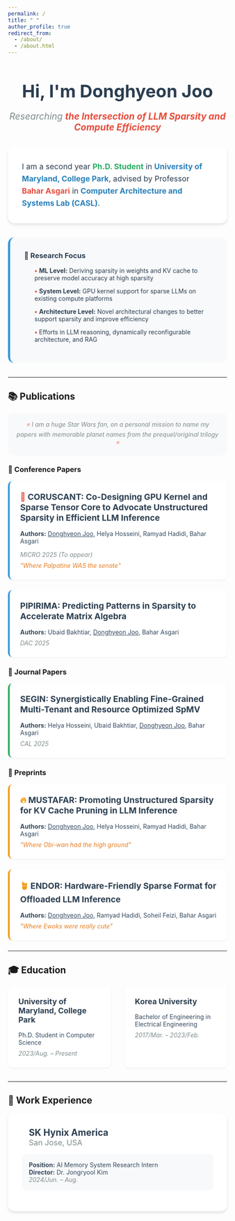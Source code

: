 ```yaml
---
permalink: /
title: " "
author_profile: true
redirect_from: 
  - /about/
  - /about.html
---
```


<div style="text-align: center; margin-bottom: 2rem;">
  <h1 style="font-size: 2.5rem; color: var(--text-color, #2c3e50); margin-bottom: 0.5rem;">Hi, I'm Donghyeon Joo</h1>
  <p style="font-size: 1.3rem; color: var(--text-muted, #7f8c8d); font-style: italic; margin-bottom: 2rem;">Researching <strong style="color: #e74c3c;">the Intersection of LLM Sparsity and Compute Efficiency</strong></p>
</div>

<div style="background: var(--page__background-color, #ffffff); padding: 2rem; border-radius: 15px; margin-bottom: 2rem; box-shadow: 0 4px 6px rgba(0,0,0,0.1);">
  <p style="font-size: 1.1rem; line-height: 1.6; margin: 0; color: var(--text-color, #2c3e50);">
    I am a second year <strong style="color: #27ae60;">Ph.D. Student</strong> in <strong style="color: #2980b9;">University of Maryland, College Park</strong>, advised by Professor <a href="https://cs.umd.edu/~bahar/" style="color: #e74c3c; text-decoration: none; font-weight: bold;">Bahar Asgari</a> in <a href="https://casl.cs.umd.edu/" style="color: #2980b9; text-decoration: none; font-weight: bold;">Computer Architecture and Systems Lab (CASL)</a>.
  </p>
</div>

<div style="background: var(--page__background-color, #f8f9fa); padding: 2rem; border-radius: 15px; margin-bottom: 2rem; border-left: 5px solid #3498db;">
  <h3 style="color: var(--text-color, #2c3e50); margin-top: 0; margin-bottom: 1rem;">🔬 Research Focus</h3>
  <ul style="list-style: none; padding-left: 0;">
    <li style="margin-bottom: 0.8rem; padding-left: 1.5rem; position: relative; color: var(--text-color, #2c3e50);">
      <span style="color: #e74c3c; font-weight: bold;">•</span> <strong>ML Level:</strong> Deriving sparsity in weights and KV cache to preserve model accuracy at high sparsity
    </li>
    <li style="margin-bottom: 0.8rem; padding-left: 1.5rem; position: relative; color: var(--text-color, #2c3e50);">
      <span style="color: #e74c3c; font-weight: bold;">•</span> <strong>System Level:</strong> GPU kernel support for sparse LLMs on existing compute platforms
    </li>
    <li style="margin-bottom: 0.8rem; padding-left: 1.5rem; position: relative; color: var(--text-color, #2c3e50);">
      <span style="color: #e74c3c; font-weight: bold;">•</span> <strong>Architecture Level:</strong> Novel architectural changes to better support sparsity and improve efficiency
    </li>
    <li style="margin-bottom: 0.8rem; padding-left: 1.5rem; position: relative; color: var(--text-color, #2c3e50);">
      <span style="color: #e74c3c; font-weight: bold;">•</span> Efforts in LLM reasoning, dynamically reconfigurable architecture, and RAG 
    </li>
  </ul>
</div>

---

## 📚 Publications

<div style="background: var(--page__background-color, #f8f9fa); padding: 1rem; border-radius: 10px; margin-bottom: 1rem;">
  <p style="font-style: italic; color: var(--text-muted, #7f8c8d); margin: 0; text-align: center;">
    <span style="color: #e74c3c;">⭐</span> I am a huge Star Wars fan, on a personal mission to name my papers with memorable planet names from the prequel/original trilogy <span style="color: #e74c3c;">⭐</span>
  </p>
</div>

### 🎯 Conference Papers
<div style="background: var(--page__background-color, #ffffff); padding: 1.5rem; border-radius: 10px; margin-bottom: 1.5rem; box-shadow: 0 2px 4px rgba(0,0,0,0.05); border-left: 4px solid #3498db;">
  <h4 style="color: var(--text-color, #2c3e50); margin-top: 0; margin-bottom: 1rem; font-size: 1.2rem;">
    <span style="color: #e74c3c;">🌃</span> <strong>CORUSCANT: Co-Designing GPU Kernel and Sparse Tensor Core to Advocate Unstructured Sparsity in Efficient LLM Inference</strong>
  </h4>
  <p style="margin-bottom: 0.5rem; color: var(--text-color, #34495e);"><strong>Authors:</strong> <u>Donghyeon Joo</u>, Helya Hosseini, Ramyad Hadidi, Bahar Asgari</p>
  <p style="margin-bottom: 0.5rem; color: var(--text-muted, #7f8c8d);"><em>MICRO 2025 (To appear)</em></p>
  <p style="margin: 0; font-style: italic; color: #e67e22;">"Where Palpatine WAS the senate"</p>
</div>

<div style="background: var(--page__background-color, #ffffff); padding: 1.5rem; border-radius: 10px; margin-bottom: 1.5rem; box-shadow: 0 2px 4px rgba(0,0,0,0.05); border-left: 4px solid #3498db;">
  <h4 style="color: var(--text-color, #2c3e50); margin-top: 0; margin-bottom: 1rem; font-size: 1.2rem;">
    <strong>PIPIRIMA: Predicting Patterns in Sparsity to Accelerate Matrix Algebra</strong>
  </h4>
  <p style="margin-bottom: 0.5rem; color: var(--text-color, #34495e);"><strong>Authors:</strong> Ubaid Bakhtiar, <u>Donghyeon Joo</u>, Bahar Asgari</p>
  <p style="margin: 0; color: var(--text-muted, #7f8c8d);"><em>DAC 2025</em></p>
</div>

### 📖 Journal Papers
<div style="background: var(--page__background-color, #ffffff); padding: 1.5rem; border-radius: 10px; margin-bottom: 1.5rem; box-shadow: 0 2px 4px rgba(0,0,0,0.05); border-left: 4px solid #27ae60;">
  <h4 style="color: var(--text-color, #2c3e50); margin-top: 0; margin-bottom: 1rem; font-size: 1.2rem;">
    <span style="color: #27ae60;"></span> <strong>SEGIN: Synergistically Enabling Fine-Grained Multi-Tenant and Resource Optimized SpMV</strong>
  </h4>
  <p style="margin-bottom: 0.5rem; color: var(--text-color, #34495e);"><strong>Authors:</strong> Helya Hosseini, Ubaid Bakhtiar, <u>Donghyeon Joo</u>, Bahar Asgari</p>
  <p style="margin: 0; color: var(--text-muted, #7f8c8d);"><em>CAL 2025</em></p>
</div>

### 🔬 Preprints
<div style="background: var(--page__background-color, #ffffff); padding: 1.5rem; border-radius: 10px; margin-bottom: 1.5rem; box-shadow: 0 2px 4px rgba(0,0,0,0.05); border-left: 4px solid #f39c12;">
  <h4 style="color: var(--text-color, #2c3e50); margin-top: 0; margin-bottom: 1rem; font-size: 1.2rem;">
    <span style="color: #f39c12;">🔥</span> <strong>MUSTAFAR: Promoting Unstructured Sparsity for KV Cache Pruning in LLM Inference</strong>
  </h4>
  <p style="margin-bottom: 0.5rem; color: var(--text-color, #34495e);"><strong>Authors:</strong> <u>Donghyeon Joo</u>, Helya Hosseini, Ramyad Hadidi, Bahar Asgari</p>
  <p style="margin: 0; font-style: italic; color: #e67e22;">"Where Obi-wan had the high ground"</p>
</div>

<div style="background: var(--page__background-color, #ffffff); padding: 1.5rem; border-radius: 10px; margin-bottom: 1.5rem; box-shadow: 0 2px 4px rgba(0,0,0,0.05); border-left: 4px solid #f39c12;">
  <h4 style="color: var(--text-color, #2c3e50); margin-top: 0; margin-bottom: 1rem; font-size: 1.2rem;">
    <span style="color: #f39c12;">🪴</span> <strong>ENDOR: Hardware-Friendly Sparse Format for Offloaded LLM Inference</strong>
  </h4>
  <p style="margin-bottom: 0.5rem; color: var(--text-color, #34495e);"><strong>Authors:</strong> <u>Donghyeon Joo</u>, Ramyad Hadidi, Soheil Feizi, Bahar Asgari</p>
  <p style="margin: 0; font-style: italic; color: #e67e22;">"Where Ewoks were really cute"</p>
</div>

---

## 🎓 Education

<div style="display: flex; gap: 2rem; margin-bottom: 2rem;">
  <div style="flex: 1; background: var(--page__background-color, #ffffff); padding: 1.5rem; border-radius: 10px; box-shadow: 0 2px 4px rgba(0,0,0,0.05);">
    <h4 style="color: var(--text-color, #2c3e50); margin-top: 0; margin-bottom: 1rem; font-size: 1.1rem;">
      <span style="color: #3498db;"></span> <strong>University of Maryland, College Park</strong>
    </h4>
    <p style="margin-bottom: 0.5rem; color: var(--text-color, #34495e);">Ph.D. Student in Computer Science</p>
    <p style="margin: 0; color: var(--text-muted, #7f8c8d);"><em>2023/Aug. – Present</em></p>
  </div>
  
  <div style="flex: 1; background: var(--page__background-color, #ffffff); padding: 1.5rem; border-radius: 10px; box-shadow: 0 2px 4px rgba(0,0,0,0.05);">
    <h4 style="color: var(--text-color, #2c3e50); margin-top: 0; margin-bottom: 1rem; font-size: 1.1rem;">
      <span style="color: #27ae60;"></span> <strong>Korea University</strong>
    </h4>
    <p style="margin-bottom: 0.5rem; color: var(--text-color, #34495e);">Bachelor of Engineering in Electrical Engineering</p>
    <p style="margin: 0; color: var(--text-muted, #7f8c8d);"><em>2017/Mar. – 2023/Feb.</em></p>
  </div>
</div>

---

## 💼 Work Experience

<div style="background: var(--page__background-color, #ffffff); padding: 2rem; border-radius: 15px; box-shadow: 0 4px 6px rgba(0,0,0,0.1);">
  <div style="display: flex; align-items: center; margin-bottom: 1rem;">
    <span style="font-size: 2rem; margin-right: 1rem;"></span>
    <div>
      <h4 style="color: var(--text-color, #2c3e50); margin: 0; font-size: 1.3rem;"><strong>SK Hynix America</strong></h4>
      <p style="margin: 0; color: var(--text-muted, #7f8c8d); font-size: 1.1rem;">San Jose, USA</p>
    </div>
  </div>
  <div style="background: var(--page__background-color, #f8f9fa); padding: 1rem; border-radius: 8px; margin-bottom: 1rem;">
    <p style="margin: 0; color: var(--text-color, #34495e);"><strong>Position:</strong> AI Memory System Research Intern</p>
    <p style="margin: 0; color: var(--text-color, #34495e);"><strong>Director:</strong> Dr. Jongryool Kim</p>
    <p style="margin: 0; color: var(--text-muted, #7f8c8d);"><em>2024/Jun. – Aug.</em></p>
  </div>
</div>
